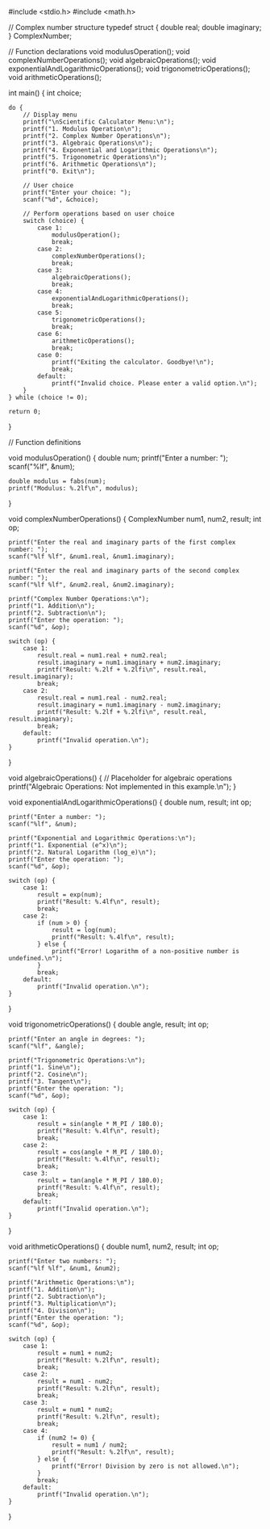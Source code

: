 #include <stdio.h>
#include <math.h>

// Complex number structure
typedef struct {
    double real;
    double imaginary;
} ComplexNumber;

// Function declarations
void modulusOperation();
void complexNumberOperations();
void algebraicOperations();
void exponentialAndLogarithmicOperations();
void trigonometricOperations();
void arithmeticOperations();

int main() {
    int choice;

    do {
        // Display menu
        printf("\nScientific Calculator Menu:\n");
        printf("1. Modulus Operation\n");
        printf("2. Complex Number Operations\n");
        printf("3. Algebraic Operations\n");
        printf("4. Exponential and Logarithmic Operations\n");
        printf("5. Trigonometric Operations\n");
        printf("6. Arithmetic Operations\n");
        printf("0. Exit\n");

        // User choice
        printf("Enter your choice: ");
        scanf("%d", &choice);

        // Perform operations based on user choice
        switch (choice) {
            case 1:
                modulusOperation();
                break;
            case 2:
                complexNumberOperations();
                break;
            case 3:
                algebraicOperations();
                break;
            case 4:
                exponentialAndLogarithmicOperations();
                break;
            case 5:
                trigonometricOperations();
                break;
            case 6:
                arithmeticOperations();
                break;
            case 0:
                printf("Exiting the calculator. Goodbye!\n");
                break;
            default:
                printf("Invalid choice. Please enter a valid option.\n");
        }
    } while (choice != 0);

    return 0;
}

// Function definitions

void modulusOperation() {
    double num;
    printf("Enter a number: ");
    scanf("%lf", &num);

    double modulus = fabs(num);
    printf("Modulus: %.2lf\n", modulus);
}

void complexNumberOperations() {
    ComplexNumber num1, num2, result;
    int op;

    printf("Enter the real and imaginary parts of the first complex number: ");
    scanf("%lf %lf", &num1.real, &num1.imaginary);

    printf("Enter the real and imaginary parts of the second complex number: ");
    scanf("%lf %lf", &num2.real, &num2.imaginary);

    printf("Complex Number Operations:\n");
    printf("1. Addition\n");
    printf("2. Subtraction\n");
    printf("Enter the operation: ");
    scanf("%d", &op);

    switch (op) {
        case 1:
            result.real = num1.real + num2.real;
            result.imaginary = num1.imaginary + num2.imaginary;
            printf("Result: %.2lf + %.2lfi\n", result.real, result.imaginary);
            break;
        case 2:
            result.real = num1.real - num2.real;
            result.imaginary = num1.imaginary - num2.imaginary;
            printf("Result: %.2lf + %.2lfi\n", result.real, result.imaginary);
            break;
        default:
            printf("Invalid operation.\n");
    }
}

void algebraicOperations() {
    // Placeholder for algebraic operations
    printf("Algebraic Operations: Not implemented in this example.\n");
}

void exponentialAndLogarithmicOperations() {
    double num, result;
    int op;

    printf("Enter a number: ");
    scanf("%lf", &num);

    printf("Exponential and Logarithmic Operations:\n");
    printf("1. Exponential (e^x)\n");
    printf("2. Natural Logarithm (log_e)\n");
    printf("Enter the operation: ");
    scanf("%d", &op);

    switch (op) {
        case 1:
            result = exp(num);
            printf("Result: %.4lf\n", result);
            break;
        case 2:
            if (num > 0) {
                result = log(num);
                printf("Result: %.4lf\n", result);
            } else {
                printf("Error! Logarithm of a non-positive number is undefined.\n");
            }
            break;
        default:
            printf("Invalid operation.\n");
    }
}

void trigonometricOperations() {
    double angle, result;
    int op;

    printf("Enter an angle in degrees: ");
    scanf("%lf", &angle);

    printf("Trigonometric Operations:\n");
    printf("1. Sine\n");
    printf("2. Cosine\n");
    printf("3. Tangent\n");
    printf("Enter the operation: ");
    scanf("%d", &op);

    switch (op) {
        case 1:
            result = sin(angle * M_PI / 180.0);
            printf("Result: %.4lf\n", result);
            break;
        case 2:
            result = cos(angle * M_PI / 180.0);
            printf("Result: %.4lf\n", result);
            break;
        case 3:
            result = tan(angle * M_PI / 180.0);
            printf("Result: %.4lf\n", result);
            break;
        default:
            printf("Invalid operation.\n");
    }
}

void arithmeticOperations() {
    double num1, num2, result;
    int op;

    printf("Enter two numbers: ");
    scanf("%lf %lf", &num1, &num2);

    printf("Arithmetic Operations:\n");
    printf("1. Addition\n");
    printf("2. Subtraction\n");
    printf("3. Multiplication\n");
    printf("4. Division\n");
    printf("Enter the operation: ");
    scanf("%d", &op);

    switch (op) {
        case 1:
            result = num1 + num2;
            printf("Result: %.2lf\n", result);
            break;
        case 2:
            result = num1 - num2;
            printf("Result: %.2lf\n", result);
            break;
        case 3:
            result = num1 * num2;
            printf("Result: %.2lf\n", result);
            break;
        case 4:
            if (num2 != 0) {
                result = num1 / num2;
                printf("Result: %.2lf\n", result);
            } else {
                printf("Error! Division by zero is not allowed.\n");
            }
            break;
        default:
            printf("Invalid operation.\n");
    }
}
